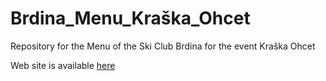 # Brdina_Menu_Kraška_Ohcet
Repository for the Menu of the Ski Club Brdina for the event Kraška Ohcet

Web site is available [here](brdina.live)

